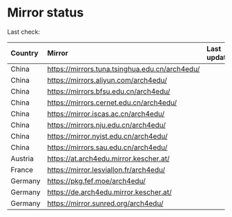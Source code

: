 <script src="./time.js"></script>
# Mirror status
Last check: <script type="text/javascript">localize(1729236048.3446808);</script>

|Country|Mirror|Last update|
|:------|:-----|:----------|
|China|https://mirrors.tuna.tsinghua.edu.cn/arch4edu/|<script type="text/javascript">localize(1729190566);</script>|
|China|https://mirrors.aliyun.com/arch4edu/|<script type="text/javascript">localize(1729190566);</script>|
|China|https://mirrors.bfsu.edu.cn/arch4edu/|<script type="text/javascript">localize(1729190566);</script>|
|China|https://mirrors.cernet.edu.cn/arch4edu/|<script type="text/javascript">localize(1729190566);</script>|
|China|https://mirror.iscas.ac.cn/arch4edu/|<script type="text/javascript">localize(1729190566);</script>|
|China|https://mirrors.nju.edu.cn/arch4edu/|<script type="text/javascript">localize(1729190566);</script>|
|China|https://mirror.nyist.edu.cn/arch4edu/|<script type="text/javascript">localize(1729190566);</script>|
|China|https://mirrors.sau.edu.cn/arch4edu/|<script type="text/javascript">localize(1729017807);</script>|
|Austria|https://at.arch4edu.mirror.kescher.at/|<script type="text/javascript">localize(1729190566);</script>|
|France|https://mirror.lesviallon.fr/arch4edu/|<script type="text/javascript">localize(1729190566);</script>|
|Germany|https://pkg.fef.moe/arch4edu/|<script type="text/javascript">localize(1729190566);</script>|
|Germany|https://de.arch4edu.mirror.kescher.at/|<script type="text/javascript">localize(1729190566);</script>|
|Germany|https://mirror.sunred.org/arch4edu/|<script type="text/javascript">localize(1729190566);</script>|

<script src="./tablefilter/tablefilter.js"></script>
<script src="./table.js"></script>